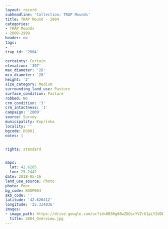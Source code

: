 ```yaml
---
layout: record
subheadline: 'Collection: TRAP Mounds'
title: TRAP Mound - 2004
categories:
- TRAP Mounds
- 2000-2999
header: no
tags:
- ''
trap_id: '2004'

certainty: Certain
elevation: '397'
max_diameter: '28'
min_diameter: '28'
height: '2'
size_category: Medium
surrounding_land_use: Pasture
surface_condition: Pasture
robbed: No
crm_condition: '3'
crm_intactness: '1'
campaign: '2009'
source: Survey
municipality: Koprinka
locality: ''
bgcode: DS001
notes: |


rights: standard


maps:
  lat: 42.6285
  lon: 25.2442
date: 2018-05-16
land_use_source: Photo
photo: Poor
bg_code: KOOP004
akb_code: ''
latitude: '42.626412'
longitude: '25.324036'
images:
- image_path: https://drive.google.com/uc?id=0B3Rg88wZDQscYVZrU1pLY2dDbXc
  title: 2004_Overview.jpg
---
```

